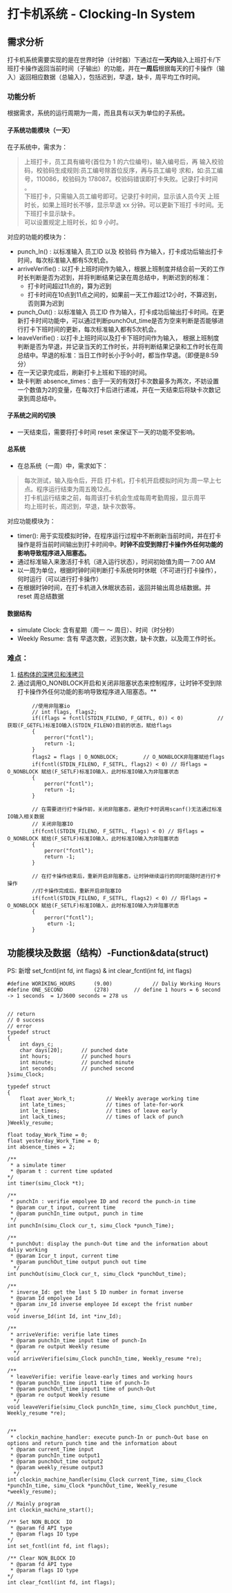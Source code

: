 # 打卡机系统 - Clocking-In System
## 需求分析
打卡机系统需要实现的是在世界时钟（计时器）下通过在**一天内**输入上班打卡/下班打卡操作返回当前时间（子输出）的功能，并在**一周后**根据每天的打卡操作（输入）返回相应数据（总输入），包括迟到，早退，缺卡，周平均工作时间。

### 功能分析
根据需求，系统的运行周期为一周，而且具有以天为单位的子系统。
#### 子系统功能模块（一天）
在子系统中，需求为：
> 上班打卡，员工具有编号(首位为 1 的六位编号)，输入编号后，再 输入校验码，校验码生成规则:员工编号除首位反序，再与员工编号 求和，如:员工编号，110086，校验码为 178087。校验码错误即打卡失败。记录打卡时间 。  
> 下班打卡，只需输入员工编号即可。记录打卡时间，显示该人员今天 上班时长，如果上班时长不够，显示早退 xx 分钟。可以更新下班打 卡时间。无下班打卡显示缺卡。  
> 可以设置规定上班时长，如 9 小时。  

对应的功能的模块为：
* punch_In() :  以标准输入 员工ID 以及 校验码 作为输入，打卡成功后输出打卡时间，每次标准输入都有5次机会。
* arriveVerifie() : 以打卡上班时间作为输入，根据上班制度并结合前一天的工作时长判断是否为迟到，并将判断结果记录在周总结中，判断迟到的标准：
	* 打卡时间超过11点的，算为迟到
	* 打卡时间在10点到11点之间的，如果前一天工作超过12小时，不算迟到，否则算为迟到
* punch_Out() : 以标准输入 员工ID 作为输入，打卡成功后输出打卡时间。在更新打卡时间功能中，可以通过判断punchOut_time是否为空来判断是否能够进行打卡下班时间的更新，每次标准输入都有5次机会。
* leaveVerifie() : 以打卡上班时间以及打卡下班时间作为输入， 根据上班制度判断是否为早退，并记录当天的工作时长，并将判断结果记录和工作时长在周总结中。早退的标准：当日工作时长小于9小时，都当作早退。（即便是8:59分）
* 在一天记录完成后，刷新打卡上班和下班的时间。
* 	缺卡判断 absence_times：由于一天的有效打卡次数最多为两次，不妨设置一个数值为2的变量，在每次打卡后进行递减，并在一天结束后将缺卡次数记录到周总结中。
#### 子系统之间的切换
* 一天结束后，需要将打卡时间 reset 来保证下一天的功能不受影响。
#### 总系统
* 在总系统（一周）中，需求如下：
> 每次测试，输入指令后，开启 打卡机，打卡机开启模拟时间为:周一早上七点。程序运行结束为周五晚12点。   
> 打卡机运行结束之前，每周该打卡机会生成每周考勤周报，显示周平   
> 均上班时长，周迟到，早退，缺卡次数等。   

对应功能模块为：
* timer(): 用于实现模拟时钟，在程序运行过程中不断刷新当前时间，并在打卡操作是将当前时间输出到打卡时间中。**时钟不应受到除打卡操作外任何功能的影响导致程序进入阻塞态。** 
* 通过标准输入来激活打卡机（进入运行状态），时间初始值为周一 7:00 AM
* 以一周为单位，根据时钟时间判断打卡系统何时休眠（不可进行打卡操作），何时运行（可以进行打卡操作）
* 在根据时钟时间，在打卡机进入休眠状态前，返回并输出周总结数据。并 reset 周总结数据

#### 数据结构
* simulate Clock: 含有星期（周一  ～ 周日）、时间（时分秒）
* Weekly Resume: 含有 早退次数，迟到次数，缺卡次数，以及周工作时长。

### 难点：
1. [结构体的深拷贝和浅拷贝](https://www.cnblogs.com/qinguoyi/p/10186219.html)
2. 通过调用O_NONBLOCK开启和关闭非阻塞状态来控制程序，让时钟不受到除打卡操作外任何功能的影响导致程序进入阻塞态。** 
```
		//使用非阻塞io
    	// int flags, flags2;
    	if((flags = fcntl(STDIN_FILENO, F_GETFL, 0)) < 0)   		// 获取(F_GETFL)标准IO输入(STDIN_FILENO)目前的状态，赋给flags
    	{
        	perror("fcntl");
        	return -1;
    	}
    	flags2 = flags | O_NONBLOCK;        // O_NONBLOCK非阻塞赋给flags 
    	if(fcntl(STDIN_FILENO, F_SETFL, flags2) < 0) // 将flags = O_NONBLOCK 赋给(F_SETLF)标准IO输入，此时标准IO输入为非阻塞状态
    	{
        	perror("fcntl");
        	return -1;
    	}

	  	// 在需要进行打卡操作前，关闭非阻塞态，避免打卡时调用scanf()无法通过标准IO输入相关数据
    	// 关闭非阻塞IO
    	if(fcntl(STDIN_FILENO, F_SETFL, flags) < 0) // 将flags = O_NONBLOCK 赋给(F_SETLF)标准IO输入，此时标准IO输入为非阻塞状态
    	{
        	perror("fcntl");
        	return -1;
    	}

	  	// 在打卡操作结束后，重新开启非阻塞态，让时钟继续运行的同时能随时进行打卡操作
        //打卡操作完成后，重新开启非阻塞IO
        if(fcntl(STDIN_FILENO, F_SETFL, flags2) < 0) // 将flags = O_NONBLOCK 赋给(F_SETLF)标准IO输入，此时标准IO输入为非阻塞状态
        {
            perror("fcntl");
             eturn -1;
        }
```


## 功能模块及数据（结构）-Function&data(struct)
PS: 新增 set_fcntl(int fd, int flags) & int clear_fcntl(int fd, int flags)
```
#define WORIKING_HOURS      (9.00)             // Daliy Working Hours
#define ONE_SECOND          (278)        // define 1 hours = 6 second -> 1 seconds  = 1/3600 seconds = 278 us


// return 
// 0 success
// error
typedef struct
{
    int days_c;
    char days[20];      // punched date
    int hours;          // punched hours
    int minute;         // punched minute
    int seconds;        // punched second  
}simu_Clock;

typedef struct
{
    float aver_Work_t;          // Weekly average working time
    int late_times;             // times of late-for-work
    int le_times;               // times of leave early
    int lack_times;             // times of lack of punch
}Weekly_resume;

float today_Work_Time = 0;        
float yesterday_Work_Time = 0;
int absence_times = 2;

/**
 * a simulate timer
 * @param t : current time updated
*/
int timer(simu_Clock *t);

/**
 * punchIn : verifie empolyee ID and record the punch-in time
 * @param cur_t input, current time
 * @param punchIn_time output, punch in time
 */
int punchIn(simu_Clock cur_t, simu_Clock *punch_Time);

/**
 * punchOut: display the punch-Out time and the information about daliy working
 * @param Icur_t input, current time
 * @param punchOut_time output punch out time
  */
int punchOut(simu_Clock cur_t, simu_Clock *punchOut_time);

/**
 * inverse_Id: get the last 5 ID number in format inverse
 * @param Id empolyee Id
 * @param inv_Id inverse employee Id except the frist number 
  */
void inverse_Id(int Id, int *inv_Id);

/**
 * arriveVerifie: verifie late times
 * @param punchIn_time input time of punch-In
 * @param re output Weekly resume
  */
void arriveVerifie(simu_Clock punchIn_time, Weekly_resume *re);

/**
 * leaveVerifie: verifie leave-early times and working hours
 * @param punchIn_time input1 time of punch-In
 * @param punchOut_time input1 time of punch-Out
 * @param re output Weekly resume
  */
void leaveVerifie(simu_Clock punchIn_time, simu_Clock punchOut_time, Weekly_resume *re);


/**
 * clockin_machine_handler: execute punch-In or punch-Out base on options and return punch time and the information about 
 * @param current_Time input
 * @param punchIn_time output1
 * @param punchOut_time output2
 * @param weekly_resume output3
  */
int clockin_machine_handler(simu_Clock current_Time, simu_Clock *punchIn_time, simu_Clock *punchOut_time, Weekly_resume *weekly_resume);

// Mainly program
int clockin_machine_start();

/** Set NON_BLOCK  IO
 * @param fd API type
 * @param flags IO type
*/
int set_fcntl(int fd, int flags);

/** Clear NON_BLOCK IO
 * @param fd API type
 * @param flags IO type
*/
int clear_fcntl(int fd, int flags);

```

	







